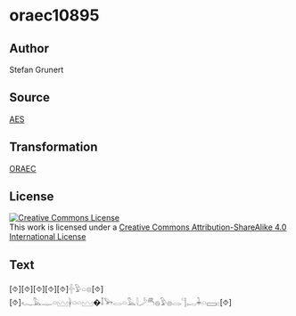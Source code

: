 # oraec10895

## Author

Stefan Grunert

## Source

[AES](https://github.com/simondschweitzer/aes)

## Transformation

[ORAEC](https://oraec.github.io/)

## License

<a rel="license" href="http://creativecommons.org/licenses/by-sa/4.0/"><img alt="Creative Commons License" style="border-width:0" src="https://i.creativecommons.org/l/by-sa/4.0/88x31.png" /></a><br />This work is licensed under a <a rel="license" href="http://creativecommons.org/licenses/by-sa/4.0/">Creative Commons Attribution-ShareAlike 4.0 International License</a>

## Text

[⯑][⯑][⯑][⯑][⯑]𓏶𓅱𓏏𓊖[⯑]<br>
[⯑]𓆑𓅓𓊃𓏏𓈉𓋀𓏏𓏏𓈉�𓄤𓅨𓂋𓏏𓅓𓇋𓌳𓄪𓐍𓅱𓐍𓂋𓊹𓉻𓇓𓏏𓈙𓊪[⯑]<br>
